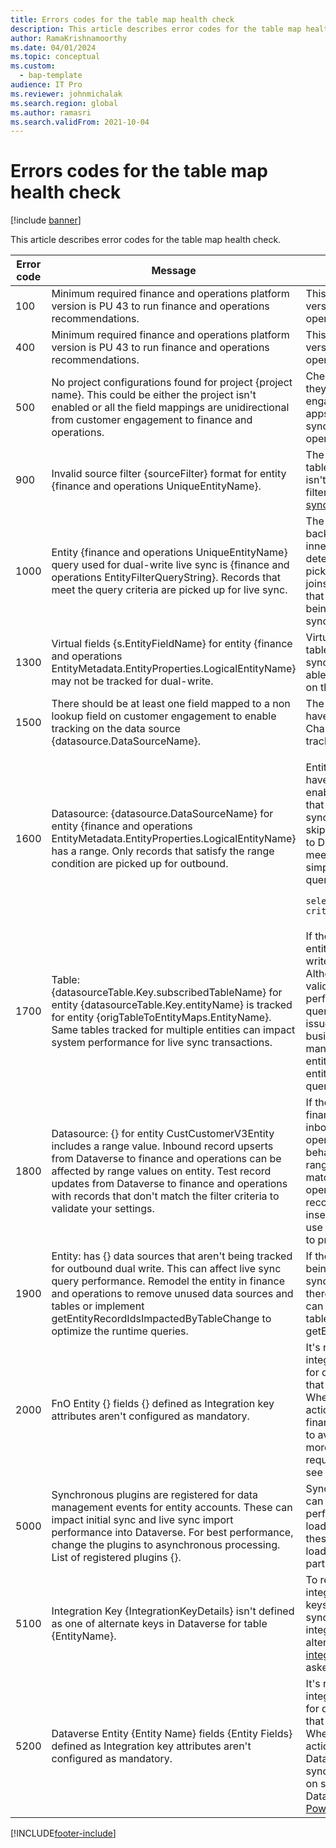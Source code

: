 ```yaml
---
title: Errors codes for the table map health check
description: This article describes error codes for the table map health check.
author: RamaKrishnamoorthy
ms.date: 04/01/2024
ms.topic: conceptual
ms.custom: 
  - bap-template
audience: IT Pro
ms.reviewer: johnmichalak
ms.search.region: global
ms.author: ramasri
ms.search.validFrom: 2021-10-04
---
```


# Errors codes for the table map health check

[!include [banner](../../includes/banner.md)]



This article describes error codes for the table map health check.

| Error code | Message | Detail |
| --- | --- | --- |
| 100 | Minimum required finance and operations platform version is PU 43 to run finance and operations recommendations. | This feature requires platform updates for version 10.0.19 or later of finance and operations apps. |
| 400 | Minimum required finance and operations platform version is PU 43 to run finance and operations recommendations. | This feature requires platform updates for version 10.0.19 or later of finance and operations apps. |
| 500 | No project configurations found for project \{project name\}. This could be either the project isn't enabled or all the field mappings are unidirectional from customer engagement to finance and operations. | Check the mappings for the table map. If they're unidirectional from customer engagement apps to finance and operations apps, no traffic is generated for live synchronization from finance and operations apps to Microsoft Dataverse. |
| 900 | Invalid source filter \{sourceFilter\} format for entity \{finance and operations UniqueEntityName\}. | The source filter that is specified on the table map for finance and operations apps isn't syntactically correct. To validate the filter criteria, see [Troubleshoot live synchronization issues](dual-write-troubleshooting-live-sync.md#live-synchronization-issues-that-are-caused-by-incorrect-query-filter-syntax-on-the-dual-write-maps). | 
| 1000 | Entity \{finance and operations UniqueEntityName\} query used for dual-write live sync is \{finance and operations EntityFilterQueryString\}. Records that meet the query criteria are picked up for live sync. | The entity query that was returned is the backing SQL query for the entity. Check for inner joins or filters on the query that determine the business data that is being picked up for live synchronization. Inner joins and filters are mandatory conditions that must be fulfilled for each record that is being picked up for dual-write live synchronization. | 
| 1300 | Virtual fields \{s.EntityFieldName\} for entity \{finance and operations EntityMetadata.EntityProperties.LogicalEntityName\} may not be tracked for dual-write. | Virtual fields from finance and operations tables aren't enabled for tracking. Live synchronization can sync the data, but isn't able to pick up the changes that are made on the columns. | 
| 1500 | There should be at least one field mapped to a non lookup field on customer engagement to enable tracking on the data source \{datasource.DataSourceName\}. | The data source from the entity doesn't have any field that is mapped for dual-write. Changes to the underlying table aren't tracked for dual-write. |
| 1600 | Datasource: \{datasource.DataSourceName\} for entity \{finance and operations EntityMetadata.EntityProperties.LogicalEntityName\} has a range. Only records that satisfy the range condition are picked up for outbound. | <p>Entities in finance and operations apps can have data sources where filter ranges are enabled. These ranges define the records that are picked up as part of live synchronization. If some records are skipped from finance and operations apps to Dataverse, check whether the records meet the range criteria on the entity. A simple way to do this check is to run a SQL query that resembles the following example.</p><p><pre>```select * from <Entity> where <filter criteria>```</pre></p>| 
| 1700 | Table: \{datasourceTable.Key.subscribedTableName\} for entity \{datasourceTable.Key.entityName\} is tracked for entity \{origTableToEntityMaps.EntityName\}. Same tables tracked for multiple entities can impact system performance for live sync transactions. | If the same table is tracked by multiple entities, changes to the table trigger dual-write evaluation for the linked entities. Although the filter clauses send only the valid records, the evaluation might cause a performance issue if there are long-running queries or unoptimized query plans. This issue might not be avoidable from the business perspective. However, if there are many intersecting tables across multiple entities, you should consider simplifying the entity or checking optimizations for entity queries. |
| 1800 | Datasource: {} for entity CustCustomerV3Entity includes a range value. Inbound record upserts from Dataverse to finance and operations can be affected by range values on entity. Test record updates from Dataverse to finance and operations with records that don't match the filter criteria to validate your settings. | If there's a range specified on the entity in finance and operations apps, then the inbound sync from Dataverse to finance and operations apps should be tested for update behavior on records that don't match this range criteria. Any record that doesn't match the range gets treated as an insert operation by the entity. If there's an existing record in the underlying table, then the insert fails. We recommend that you test this use case for all scenarios before deploying to production. |
| 1900 | Entity: has {} data sources that aren't being tracked for outbound dual write. This can affect live sync query performance. Remodel the entity in finance and operations to remove unused data sources and tables or implement getEntityRecordIdsImpactedByTableChange to optimize the runtime queries. | If there are many data sources that aren't being used for tracking in the actual live sync from finance and operations apps, then there's a possibility that entity performance can affect live sync. To optimize the tracked tables, use the method getEntityRecordIdsImpactedByTableChange. | 
| 2000 | FnO Entity {} fields {} defined as Integration key attributes aren't configured as mandatory. | It's recommended that fields included as integration key attributes are required fields for data entry in the application, ensuring that a value is always entered in the field. When this error occurs, the recommended action is to configure the fields of the finance and operations table to be required to avoid initial sync and live sync issues. For more information on designating fields are required using the personalization feature, see [Personalize the user experience](../../../fin-ops/get-started/personalize-user-experience.md). | 
| 5000 | Synchronous plugins are registered for data management events for entity accounts. These can impact initial sync and live sync import performance into Dataverse. For best performance, change the plugins to asynchronous processing. List of registered plugins {}. | Synchronous plugins on a Dataverse entity can affect live sync and initial sync performance as it adds to the transaction load. Either turn off the plugins or make these plugins async if you're facing slow load times in initial sync or live sync for a particular entity. |
| 5100 | Integration Key {IntegrationKeyDetails} isn't defined as one of alternate keys in Dataverse for table {EntityName}. | To resolve this error, align the indicated integration key with one of the alternate keys of the table to avoid initial sync and live sync issues.  For more information on integration keys, including alligment with alternate keys, see [Managing dual-write integration keys](dual-write-integration-keys.md) in the Dual-write frequently asked questions topic.| 
| 5200 | Dataverse Entity {Entity Name} fields {Entity Fields} defined as Integration key attributes aren't configured as mandatory. | It's recommended that fields included as integration key attributes are required fields for data entry in the application, ensuring that a value is always entered in the field. When this error occurs, the recommended action is to configure the fields of the Dataverse table to be required to avoid initial sync and live sync issues. For information on setting columns to be required in Dataverse, see [How to create columns using Power Apps portal](/power-apps/maker/data-platform/create-edit-field-portal). |



[!INCLUDE[footer-include](../../../../includes/footer-banner.md)]

